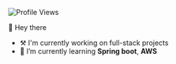 ![Profile Views](https://komarev.com/ghpvc/?username=MohithChilakala&color=green)

👋 Hey there
  - ⚒️ I'm currently working on full-stack projects
  - 🌱 I’m currently learning <b>Spring boot</b>, <b>AWS</b>
